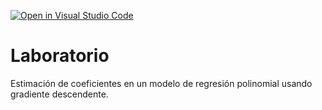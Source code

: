 [![Open in Visual Studio Code](https://classroom.github.com/assets/open-in-vscode-c66648af7eb3fe8bc4f294546bfd86ef473780cde1dea487d3c4ff354943c9ae.svg)](https://classroom.github.com/online_ide?assignment_repo_id=9022922&assignment_repo_type=AssignmentRepo)
# Laboratorio

Estimación de coeficientes en un modelo de regresión polinomial usando gradiente descendente.
